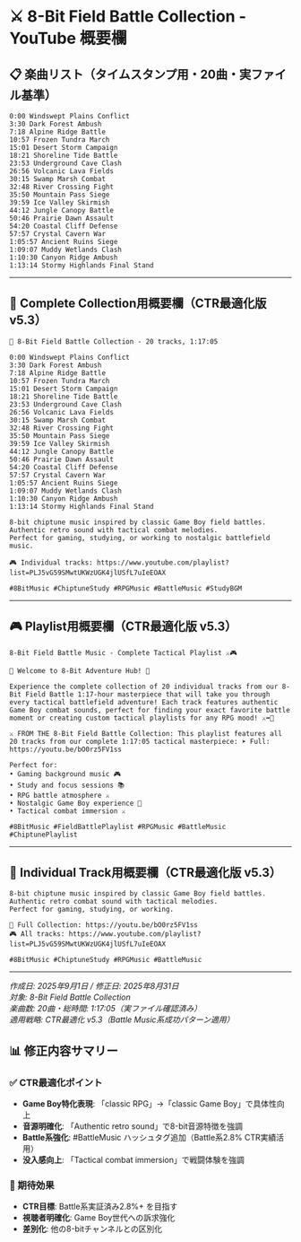 # ⚔️ 8-Bit Field Battle Collection - YouTube 概要欄

## 📋 楽曲リスト（タイムスタンプ用・20曲・実ファイル基準）

```
0:00 Windswept Plains Conflict
3:30 Dark Forest Ambush
7:18 Alpine Ridge Battle
10:57 Frozen Tundra March
15:01 Desert Storm Campaign
18:21 Shoreline Tide Battle
23:53 Underground Cave Clash
26:56 Volcanic Lava Fields
30:15 Swamp Marsh Combat
32:48 River Crossing Fight
35:50 Mountain Pass Siege
39:59 Ice Valley Skirmish
44:12 Jungle Canopy Battle
50:46 Prairie Dawn Assault
54:20 Coastal Cliff Defense
57:57 Crystal Cavern War
1:05:57 Ancient Ruins Siege
1:09:07 Muddy Wetlands Clash
1:10:30 Canyon Ridge Ambush
1:13:14 Stormy Highlands Final Stand
```

---

## 🎵 Complete Collection用概要欄（CTR最適化版 v5.3）

```
🎵 8-Bit Field Battle Collection - 20 tracks, 1:17:05

0:00 Windswept Plains Conflict
3:30 Dark Forest Ambush
7:18 Alpine Ridge Battle
10:57 Frozen Tundra March
15:01 Desert Storm Campaign
18:21 Shoreline Tide Battle
23:53 Underground Cave Clash
26:56 Volcanic Lava Fields
30:15 Swamp Marsh Combat
32:48 River Crossing Fight
35:50 Mountain Pass Siege
39:59 Ice Valley Skirmish
44:12 Jungle Canopy Battle
50:46 Prairie Dawn Assault
54:20 Coastal Cliff Defense
57:57 Crystal Cavern War
1:05:57 Ancient Ruins Siege
1:09:07 Muddy Wetlands Clash
1:10:30 Canyon Ridge Ambush
1:13:14 Stormy Highlands Final Stand

8-bit chiptune music inspired by classic Game Boy field battles.
Authentic retro sound with tactical combat melodies.
Perfect for gaming, studying, or working to nostalgic battlefield music.

🎮 Individual tracks: https://www.youtube.com/playlist?list=PLJ5vG59SMwtUKWzUGK4jlUSfL7uIeEOAX

#8BitMusic #ChiptuneStudy #RPGMusic #BattleMusic #StudyBGM
```

---

## 🎮 Playlist用概要欄（CTR最適化版 v5.3）

```
8-Bit Field Battle Music - Complete Tactical Playlist ⚔️🎮

🎵 Welcome to 8-Bit Adventure Hub! 🎵

Experience the complete collection of 20 individual tracks from our 8-Bit Field Battle 1:17-hour masterpiece that will take you through every tactical battlefield adventure! Each track features authentic Game Boy combat sounds, perfect for finding your exact favorite battle moment or creating custom tactical playlists for any RPG mood! ⚔️➡️🎵

⚔️ FROM THE 8-Bit Field Battle Collection: This playlist features all 20 tracks from our complete 1:17:05 tactical masterpiece: ➤ Full: https://youtu.be/bO0rz5FV1ss

Perfect for:
• Gaming background music 🎮
• Study and focus sessions 📚  
• RPG battle atmosphere ⚔️
• Nostalgic Game Boy experience 🎵
• Tactical combat immersion ⚔️

#8BitMusic #FieldBattlePlaylist #RPGMusic #BattleMusic #ChiptunePlaylist
```

---

## 🎵 Individual Track用概要欄（CTR最適化版 v5.3）

```
8-bit chiptune music inspired by classic Game Boy field battles.
Authentic retro combat sound with tactical melodies.
Perfect for gaming, studying, or working.

🎵 Full Collection: https://youtu.be/bO0rz5FV1ss
🎮 All tracks: https://www.youtube.com/playlist?list=PLJ5vG59SMwtUKWzUGK4jlUSfL7uIeEOAX

#8BitMusic #ChiptuneStudy #RPGMusic #BattleMusic
```

---

*作成日: 2025年9月1日 / 修正日: 2025年8月31日*  
*対象: 8-Bit Field Battle Collection*  
*楽曲数: 20曲・総時間: 1:17:05（実ファイル確認済み）*  
*適用戦略: CTR最適化 v5.3（Battle Music系成功パターン適用）*

## 📊 修正内容サマリー

### ✅ CTR最適化ポイント
- **Game Boy特化表現**: 「classic RPG」→「classic Game Boy」で具体性向上
- **音源明確化**: 「Authentic retro sound」で8-bit音源特徴を強調
- **Battle系強化**: #BattleMusic ハッシュタグ追加（Battle系2.8% CTR実績活用）
- **没入感向上**: 「Tactical combat immersion」で戦闘体験を強調

### 🎯 期待効果
- **CTR目標**: Battle系実証済み2.8%+ を目指す
- **視聴者明確化**: Game Boy世代への訴求強化
- **差別化**: 他の8-bitチャンネルとの区別化